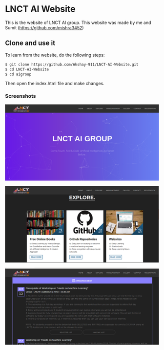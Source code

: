 # LNCT AI Website
This is the website of LNCT AI group. This website was made by me and Sumit (https://github.com/mishra3452)  

## Clone and use it

To learn from the website, do the following steps:  
```
$ git clone https://github.com/Akshay-911/LNCT-AI-Website.git  
$ cd LNCT-AI-Website
$ cd aigroup
```  
Then open the index.html file and make changes.

### Screenshots  
![alt text](screenshots/indexpage1.png)  


![alt text](screenshots/indexpage2.png)  


![alt text](screenshots/indexpage3.png)  
